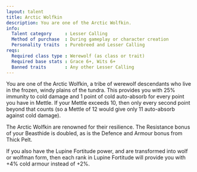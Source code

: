 ```yaml
---
layout: talent
title: Arctic Wolfkin
description: You are one of the Arctic Wolfkin.
info:
  Talent category     : Lesser Calling
  Method of purchase  : During gameplay or character creation
  Personality traits  : Purebreed and Lesser Calling
reqs:
  Required class type : Werewolf (as class or trait)
  Required base stats : Grace 6+, Wits 6+
  Banned traits       : Any other Lesser Calling
---
```


You are one of the Arctic Wolfkin, a tribe of werewolf descendants who live in the frozen, windy plains of the tundra. This provides you with 25% immunity to cold damage and 1 point of cold auto-absorb for every point you have in Mettle. If your Mettle exceeds 10, then only every second point beyond that counts (so a Mettle of 12 would give only 11 auto-absorb against cold damage).

The Arctic Wolfkin are renowned for their resilience. The Resistance bonus of your Beasthide is doubled, as is the Defence and Armour bonus from Thick Pelt.

If you also have the Lupine Fortitude power, and are transformed into wolf or wolfman form, then each rank in Lupine Fortitude will provide you with +4% cold armour instead of +2%.